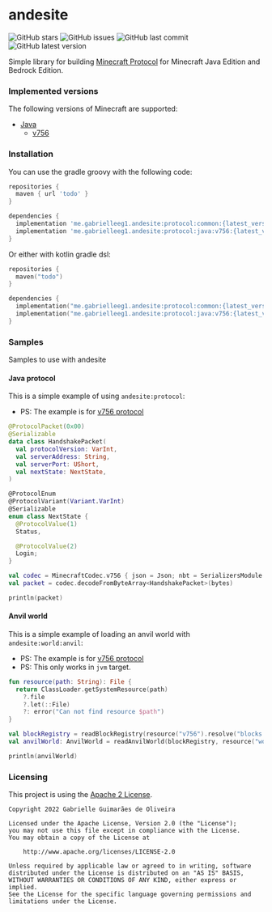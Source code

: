 # andesite

![GitHub stars](https://img.shields.io/github/stars/gabrielleeg1/andesite?color=purple&style=for-the-badge)
![GitHub issues](https://img.shields.io/github/issues/gabrielleeg1/andesite?color=purple&style=for-the-badge)
![GitHub last commit](https://img.shields.io/github/last-commit/gabrielleeg1/andesite?color=purple&style=for-the-badge)
![GitHub latest version](https://img.shields.io/github/v/release/gabrielleeg1/andesite?color=purple&style=for-the-badge)

Simple library for building [Minecraft Protocol](https://wiki.vg/Main_Page) for Minecraft Java Edition and Bedrock
Edition.

### Implemented versions

The following versions of Minecraft are supported:

- [Java](protocol/java)
  - [v756](protocol/java/v756)

### Installation

You can use the gradle groovy with the following code:

```groovy
repositories {
  maven { url 'todo' }
}

dependencies {
  implementation 'me.gabrielleeg1.andesite:protocol:common:{latest_version}'
  implementation 'me.gabrielleeg1.andesite:protocol:java:v756:{latest_version}' // Example for version v756 protocol
}
```

Or either with kotlin gradle dsl:

```kt
repositories {
  maven("todo")
}

dependencies {
  implementation("me.gabrielleeg1.andesite:protocol:common:{latest_version}")
  implementation("me.gabrielleeg1.andesite:protocol:java:v756:{latest_version}") // Example for version v756 protocol
}
```

### Samples

Samples to use with andesite

#### Java protocol

This is a simple example of using `andesite:protocol`:

- PS: The example is for [v756 protocol](https://wiki.vg/index.php?title=Protocol&oldid=16918)

```kt
@ProtocolPacket(0x00)
@Serializable
data class HandshakePacket(
  val protocolVersion: VarInt,
  val serverAddress: String,
  val serverPort: UShort,
  val nextState: NextState,
)

@ProtocolEnum
@ProtocolVariant(Variant.VarInt)
@Serializable
enum class NextState {
  @ProtocolValue(1)
  Status,

  @ProtocolValue(2)
  Login;
}

val codec = MinecraftCodec.v756 { json = Json; nbt = SerializersModule { contextual(UuidSerializer) } }
val packet = codec.decodeFromByteArray<HandshakePacket>(bytes)

println(packet)
```

#### Anvil world

This is a simple example of loading an anvil world with `andesite:world:anvil`:

- PS: The example is for [v756 protocol](https://wiki.vg/index.php?title=Protocol&oldid=16918)
- PS: This only works in `jvm` target.

```kt
fun resource(path: String): File {
  return ClassLoader.getSystemResource(path)
    ?.file
    ?.let(::File)
    ?: error("Can not find resource $path")
}

val blockRegistry = readBlockRegistry(resource("v756").resolve("blocks.json").readText())
val anvilWorld: AnvilWorld = readAnvilWorld(blockRegistry, resource("world"))

println(anvilWorld)
```

### Licensing

This project is using the [Apache 2 License](LICENSE).

```
Copyright 2022 Gabrielle Guimarães de Oliveira

Licensed under the Apache License, Version 2.0 (the "License");
you may not use this file except in compliance with the License.
You may obtain a copy of the License at

    http://www.apache.org/licenses/LICENSE-2.0

Unless required by applicable law or agreed to in writing, software
distributed under the License is distributed on an "AS IS" BASIS,
WITHOUT WARRANTIES OR CONDITIONS OF ANY KIND, either express or implied.
See the License for the specific language governing permissions and
limitations under the License.
```
